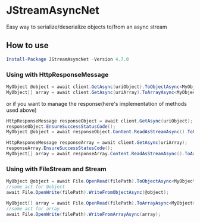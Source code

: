 # JStreamAsyncNet

Easy way to serialize/deserialize objects to/from an async stream

## How to use

```powershell
Install-Package JStreamAsyncNet -Version 4.7.0
```

### Using with HttpResponseMessage

```c#
MyObject @object = await client.GetAsync(uriObject).ToObjectAsync<MyObject>();
MyObject[] array = await client.GetAsync(uriArray).ToArrayAsync<MyObject>();
```

or if you want to manage the response(here's implementation of methods used above)

```c#
HttpResponseMessage responseObject = await client.GetAsync(uriObject);
responseObject.EnsureSuccessStatusCode();
MyObject @object = await responseObject.Content.ReadAsStreamAsync().ToObjectAsync<MyObject>();

HttpResponseMessage responseArray = await client.GetAsync(uriArray);
responseArray.EnsureSuccessStatusCode();
MyObject[] array = await responseArray.Content.ReadAsStreamAsync().ToArrayAsync<MyObject>();
```

### Using with FileStream and Stream

```c#
MyObject @object = await File.OpenRead(filePath).ToObjectAsync<MyObject>();
//some act for @object
await File.OpenWrite(filePath).WriteFromObjectAsync(@object);

MyObject[] array = await File.OpenRead(filePath).ToArrayAsync<MyObject>();
//some act for array
await File.OpenWrite(filePath).WriteFromArrayAsync(array);
```

